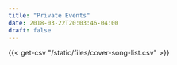 ```yaml
---
title: "Private Events"
date: 2018-03-22T20:03:46-04:00
draft: false
---
```


{{< get-csv "/static/files/cover-song-list.csv" >}}
